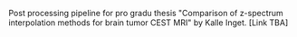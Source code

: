 Post processing pipeline for pro gradu thesis "Comparison of z-spectrum interpolation methods for brain tumor CEST MRI" by Kalle Inget. [Link TBA]
